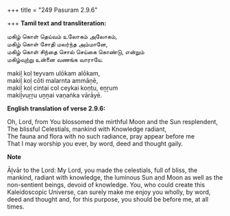 +++
title = "249 Pasuram 2.9.6"

+++
**Tamil text and transliteration:**

மகிழ் கொள் தெய்வம் உலோகம் அலோகம்,  
மகிழ் கொள் சோதி மலர்ந்த அம்மானே,  
மகிழ் கொள் சிந்தை சொல் செய்கை கொண்டு, என்றும்  
மகிழ்வுற்று உன்னை வணங்க வாராயே.

makiḻ koḷ teyvam ulōkam alōkam,  
makiḻ koḷ cōti malarnta ammāṉē,  
makiḻ koḷ cintai col ceykai koṇṭu, eṉṟum  
makiḻvuṟṟu uṉṉai vaṇaṅka vārāyē.

**English translation of verse 2.9.6:**

Oh, Lord, from You blossomed the mirthful Moon and the Sun resplendent,  
The blissful Celestials, mankind with Knowledge radiant,  
The fauna and flora with no such radiance, pray appear before me  
That I may worship you ever, by word, deed and thought gaily.

**Note**

Āḻvār to the Lord: My Lord, you made the celestials, full of bliss, the mankind, radiant with knowledge, the luminous Sun aṇd Moon as well as the non-sentient beings, devoid of knowledge. You, who could create this Kaleidoscopic Universe, can surely make me enjoy you wholly, by word, deed and thought and, for this purpose, you should be before me, at all times.


